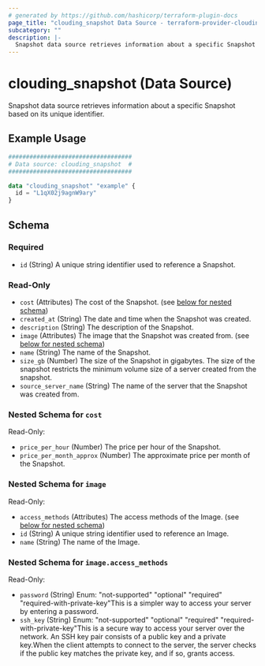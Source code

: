 ```yaml
---
# generated by https://github.com/hashicorp/terraform-plugin-docs
page_title: "clouding_snapshot Data Source - terraform-provider-clouding"
subcategory: ""
description: |-
  Snapshot data source retrieves information about a specific Snapshot based on its unique identifier.
---
```


# clouding_snapshot (Data Source)

Snapshot data source retrieves information about a specific Snapshot based on its unique identifier.

## Example Usage

```terraform
###################################
# Data source: clouding_snapshot  #
###################################

data "clouding_snapshot" "example" {
  id = "L1qX02j9agnW9ary"
}
```

<!-- schema generated by tfplugindocs -->
## Schema

### Required

- `id` (String) A unique string identifier used to reference a Snapshot.

### Read-Only

- `cost` (Attributes) The cost of the Snapshot. (see [below for nested schema](#nestedatt--cost))
- `created_at` (String) The date and time when the Snapshot was created.
- `description` (String) The description of the Snapshot.
- `image` (Attributes) The image that the Snapshot was created from. (see [below for nested schema](#nestedatt--image))
- `name` (String) The name of the Snapshot.
- `size_gb` (Number) The size of the Snapshot in gigabytes. The size of the snapshot restricts the minimum volume size of a server created from the snapshot.
- `source_server_name` (String) The name of the server that the Snapshot was created from.

<a id="nestedatt--cost"></a>
### Nested Schema for `cost`

Read-Only:

- `price_per_hour` (Number) The price per hour of the Snapshot.
- `price_per_month_approx` (Number) The approximate price per month of the Snapshot.


<a id="nestedatt--image"></a>
### Nested Schema for `image`

Read-Only:

- `access_methods` (Attributes) The access methods of the Image. (see [below for nested schema](#nestedatt--image--access_methods))
- `id` (String) A unique string identifier used to reference an Image.
- `name` (String) The name of the Image.

<a id="nestedatt--image--access_methods"></a>
### Nested Schema for `image.access_methods`

Read-Only:

- `password` (String) Enum: "not-supported" "optional" "required" "required-with-private-key"This is a simpler way to access your server by entering a password.
- `ssh_key` (String) Enum: "not-supported" "optional" "required" "required-with-private-key"This is a secure way to access your server over the network. An SSH key pair consists of a public key and a private key.When the client attempts to connect to the server, the server checks if the public key matches the private key, and if so, grants access.
